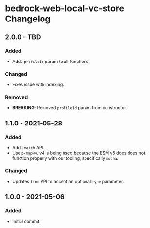 # bedrock-web-local-vc-store Changelog

## 2.0.0 - TBD

### Added
- Adds `profileId` param to all functions.

### Changed
- Fixes issue with indexing.

### Removed
- **BREAKING**: Removed `profileId` param from constructor.

## 1.1.0 - 2021-05-28

### Added
- Adds `match` API.
- Use `p-map@4`. v4 is being used because the ESM v5 does does not function
  properly with our tooling, specifically `mocha`.

### Changed
- Updates `find` API to accept an optional `type` parameter.

## 1.0.0 - 2021-05-06

### Added
- Initial commit.
